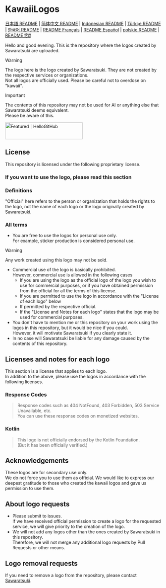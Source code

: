# KawaiiLogos

[日本語 README](./README.md) | [简体中文 README](/README-zhHans.md) | [Indonesian README](/README-ID.md) | [Türkçe README](/README-tr.md) | [한국어 README](/README-kr.md) | [README Français](/README-fr.md) | [README Español](/README-es.md) | [polskie README](/README-PL.md) | [README हिंदी](/README_HN.md)

Hello and good evening. This is the repository where the logos created by Sawaratsuki are uploaded.

> [!WARNING]
 The logo here is the logo created by Sawaratsuki. They are not created by the respective services or organizations.  
 Not all logos are officially used.
 Please be careful not to overdose on "kawaii".  

> [!IMPORTANT]
 The contents of this repository may not be used for AI or anything else that Sawaratsuki deems equivalent.  
 Please be aware of this.

 <a href="https://hellogithub.com/repository/88d2fabe0d6949b88bd5cc181618c8a3" target="_blank"><img src="https://abroad.hellogithub.com/v1/widgets/recommend.svg?rid=88d2fabe0d6949b88bd5cc181618c8a3&claim_uid=LcBfQDvu13tNTd2" alt="Featured｜HelloGitHub" style="width: 250px; height: 54px;" width="250" height="54" /></a>

## License

This repository is licensed under the following proprietary license.

### If you want to use the logo, please read this section

### Definitions

"Official" here refers to the person or organization that holds the rights to the logo, not the name of each logo or the logo originally created by Sawaratsuki.

### All terms

- You are free to use the logos for personal use only.  
For example, sticker production is considered personal use.

> [!WARNING]
 Any work created using this logo may not be sold.

- Commercial use of the logo is basically prohibited.  
However, commercial use is allowed in the following cases
  - If you are using the logo as the official logo of the logo you wish to use for commercial purposes, or if you have obtained permission from the official for all the terms of this license.  
  - If you are permitted to use the logo in accordance with the "License of each logo" below
  - If permitted by the respective official.
  - If the "License and Notes for each logo" states that the logo may be used for commercial purposes.
- You don't have to mention me or this repository on your work using the logos in this repository, but it would be nice if you could.  
  However, it will motivate Sawaratsuki if you clearly state it.
- In no case will Sawaratsuki be liable for any damage caused by the contents of this repository.

## Licenses and notes for each logo

This section is a license that applies to each logo.  
In addition to the above, please use the logos in accordance with the following licenses.  

### Response Codes

> Response codes such as 404 NotFound, 403 Forbidden, 503 Service Unavailable, etc.  
You can use these response codes on monetized websites.

### Kotlin

> This logo is not officially endorsed by the Kotlin Foundation.  
(But it has been officially verified.)

## Acknowledgements

These logos are for secondary use only.  
We do not force you to use them as official.
We would like to express our deepest gratitude to those who created the kawaii logos and gave us permission to use them.

## About logo requests

- Please submit to issues.  
If we have received official permission to create a logo for the requested service, we will give priority to the creation of the logo.
- We will not add any logos other than the ones created by Sawaratsuki in this repository.  
  Therefore, we will not merge any additional logo requests by Pull Requests or other means.

## Logo removal requests

If you need to remove a logo from the repository, please contact [Sawaratsuki](https://x.com/sawaratsuki1004).
